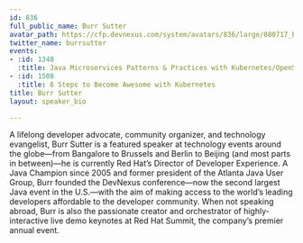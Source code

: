 ```yaml
---
id: 836
full_public_name: Burr Sutter
avatar_path: https://cfp.devnexus.com/system/avatars/836/large/080717_BURRSUTTER_HEADSHOT_6INX6IN_300DPI.JPG?1506781615
twitter_name: burrsutter
events:
- :id: 1348
  :title: Java Microservices Patterns & Practices with Kubernetes/OpenShift and Istio
- :id: 1508
  :title: 8 Steps to Become Awesome with Kubernetes
title: Burr Sutter
layout: speaker_bio

---
```

A lifelong developer advocate, community organizer, and technology evangelist, Burr Sutter is a featured speaker at technology events around the globe—from Bangalore to Brussels and Berlin to Beijing (and most parts in between)—he is currently Red Hat’s Director of Developer Experience. A Java Champion since 2005 and former president of the Atlanta Java User Group, Burr founded the DevNexus conference—now the second largest Java event in the U.S.—with the aim of making access to the world’s leading developers affordable to the developer community. When not speaking abroad, Burr is also the passionate creator and orchestrator of highly-interactive live demo keynotes at Red Hat Summit, the company’s premier annual event.